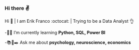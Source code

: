 ### Hi there :v:

<!--
**ErikFranco207/ErikFranco207** is a ✨ _special_ ✨ repository because its `README.md` (this file) appears on your GitHub profile.

Here are some ideas to get you started:

- 🔭 I’m currently working on ...
- 🌱 I’m currently learning ...
- 👯 I’m looking to collaborate on ...
- 🤔 I’m looking for help with ...
- 💬 Ask me about ...
- 📫 How to reach me: ...
- 😄 Pronouns: ...
- ⚡ Fun fact: ...
-->

<hi align="center">Hi :call_me_hand: | I am Erik Franco :octocat: | Trying to be a Data Analyst :ok_hand:</h1>

-:man_student: I’m currently learning <strong> Python, SQL, Power BI </strong>

-:books::open_book::black_nib: Ask me about <strong> psychology, neuroscience, economics </strong>
